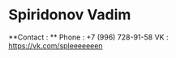 # **Spiridonov Vadim**
 **Contact : **
 Phone : +7 (996)  728-91-58
 VK    : https://vk.com/spleeeeeeen
